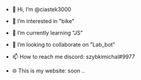 - 👋 Hi, I’m @ciastek3000
- 👀 I’m interested in "bike"
- 🌱 I’m currently learning "JS"
- 💞️ I’m looking to collaborate on "Lab_bot"
- 📫 How to reach me discord: szybkimichal#9977

- 🌐 This is my website: soon ..


<!---
ciastek3000/ciastek3000 is a ✨ special ✨ repository because its `README.md` (this file) appears on your GitHub profile.
You can click the Preview link to take a look at your changes.
--->
